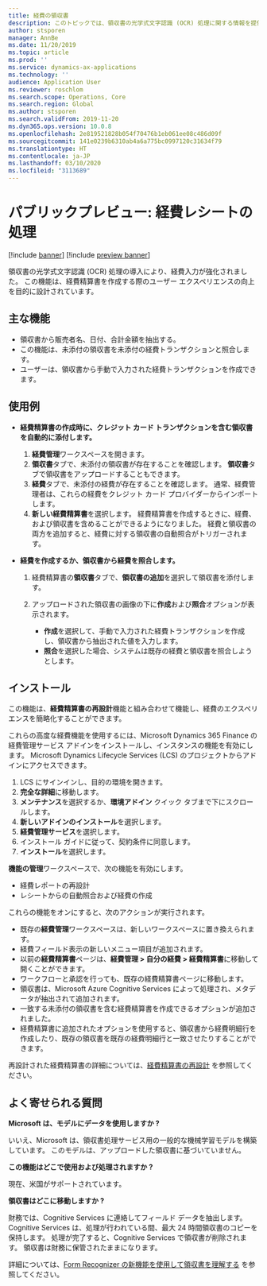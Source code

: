 ```yaml
---
title: 経費の領収書
description: このトピックでは、領収書の光学式文字認識 (OCR) 処理に関する情報を提供します。 この機能は、Microsoft Dynamics 365 Finance で経費精算書を作成する際のユーザー エクスペリエンスの向上を目的に設計されています。
author: stsporen
manager: AnnBe
ms.date: 11/20/2019
ms.topic: article
ms.prod: ''
ms.service: dynamics-ax-applications
ms.technology: ''
audience: Application User
ms.reviewer: roschlom
ms.search.scope: Operations, Core
ms.search.region: Global
ms.author: stsporen
ms.search.validFrom: 2019-11-20
ms.dyn365.ops.version: 10.0.8
ms.openlocfilehash: 2e819521828b054f70476b1eb061ee08c486d09f
ms.sourcegitcommit: 141e0239b6310ab4a6a775bc0997120c31634f79
ms.translationtype: HT
ms.contentlocale: ja-JP
ms.lasthandoff: 03/10/2020
ms.locfileid: "3113689"
---
```

# <a name="public-preview-expense-receipt-processing"></a>パブリックプレビュー: 経費レシートの処理

[!include [banner](../includes/banner.md)]
[!include [preview banner](../includes/preview-banner.md)]


領収書の光学式文字認識 (OCR) 処理の導入により、経費入力が強化されました。 この機能は、経費精算書を作成する際のユーザー エクスペリエンスの向上を目的に設計されています。

## <a name="key-features"></a>主な機能

- 領収書から販売者名、日付、合計金額を抽出する。
- この機能は、未添付の領収書を未添付の経費トランザクションと照合します。
- ユーザーは、領収書から手動で入力された経費トランザクションを作成できます。

## <a name="usage-examples"></a>使用例

- **経費精算書の作成時に、クレジット カード トランザクションを含む領収書を自動的に添付します。**

    1. **経費管理**ワークスペースを開きます。
    2. **領収書**タブで、未添付の領収書が存在することを確認します。 **領収書**タブで領収書をアップロードすることもできます。
    3. **経費**タブで、未添付の経費が存在することを確認します。 通常、経費管理者は、これらの経費をクレジット カード プロバイダーからインポートします。
    4. **新しい経費精算書**を選択します。 経費精算書を作成するときに、経費、および領収書を含めることができるようになりました。 経費と領収書の両方を追加すると、経費に対する領収書の自動照合がトリガーされます。

- **経費を作成するか、領収書から経費を照合します。**

    1. 経費精算書の**領収書**タブで、**領収書の追加**を選択して領収書を添付します。
    2. アップロードされた領収書の画像の下に**作成**および**照合**オプションが表示されます。

        - **作成**を選択して、手動で入力された経費トランザクションを作成し、領収書から抽出された値を入力します。
        - **照合**を選択した場合、システムは既存の経費と領収書を照合しようとします。

## <a name="installation"></a>インストール

この機能は、**経費精算書の再設計**機能と組み合わせて機能し、経費のエクスペリエンスを簡略化することができます。

これらの高度な経費機能を使用するには、Microsoft Dynamics 365 Finance の経費管理サービス アドインをインストールし、インスタンスの機能を有効にします。 Microsoft Dynamics Lifecycle Services (LCS) のプロジェクトからアドインにアクセスできます。

1. LCS にサインインし、目的の環境を開きます。
2. **完全な詳細**に移動します。
3. **メンテナンス**を選択するか、**環境アドイン** クイック タブまで下にスクロールします。
4. **新しいアドインのインストール**を選択します。
5. **経費管理サービス**を選択します。
6. インストール ガイドに従って、契約条件に同意します。
7. **インストール**を選択します。

**機能の管理**ワークスペースで、次の機能を有効にします。

- 経費レポートの再設計
- レシートからの自動照合および経費の作成

これらの機能をオンにすると、次のアクションが実行されます。

- 既存の**経費管理**ワークスペースは、新しいワークスペースに置き換えられます。
- 経費フィールド表示の新しいメニュー項目が追加されます。
- 以前の**経費精算書**ページは、**経費管理 > 自分の経費 > 経費精算書**に移動して開くことができます。
- ワークフローと承認を行っても、既存の経費精算書ページに移動します。
- 領収書は、Microsoft Azure Cognitive Services によって処理され、メタデータが抽出されて追加されます。
- 一致する未添付の領収書を含む経費精算書を作成できるオプションが追加されました。
- 経費精算書に追加されたオプションを使用すると、領収書から経費明細行を作成したり、既存の領収書を既存の経費明細行と一致させたりすることができます。

再設計された経費精算書の詳細については、[経費精算書の再設計](ExpenseWorkspaceNew.md) を参照してください。

## <a name="frequently-asked-questions"></a>よく寄せられる質問

**Microsoft は、モデルにデータを使用しますか ?**

いいえ、Microsoft は、領収書処理サービス用の一般的な機械学習モデルを構築しています。 このモデルは、アップロードした領収書に基づいていません。

**この機能はどこで使用および処理されますか ?**

現在、米国がサポートされています。

**領収書はどこに移動しますか ?**

財務では、Cognitive Services に連絡してフィールド データを抽出します。 Cognitive Services は、処理が行われている間、最大 24 時間領収書のコピーを保持します。 処理が完了すると、Cognitive Services で領収書が削除されます。 領収書は財務に保管されたままになります。

詳細については、[Form Recognizer の新機能を使用して領収書を理解する](https://azure.microsoft.com/blog/enable-receipt-understanding-with-form-recognizer-s-new-capability/) を参照してください。
